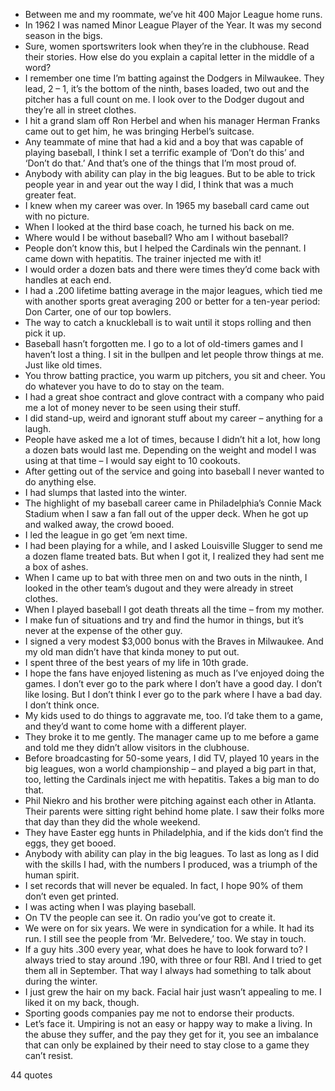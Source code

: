  - Between me and my roommate, we’ve hit 400 Major League home runs.
 - In 1962 I was named Minor League Player of the Year. It was my second season in the bigs.
 - Sure, women sportswriters look when they’re in the clubhouse. Read their stories. How else do you explain a capital letter in the middle of a word?
 - I remember one time I’m batting against the Dodgers in Milwaukee. They lead, 2 – 1, it’s the bottom of the ninth, bases loaded, two out and the pitcher has a full count on me. I look over to the Dodger dugout and they’re all in street clothes.
 - I hit a grand slam off Ron Herbel and when his manager Herman Franks came out to get him, he was bringing Herbel’s suitcase.
 - Any teammate of mine that had a kid and a boy that was capable of playing baseball, I think I set a terrific example of ‘Don’t do this’ and ‘Don’t do that.’ And that’s one of the things that I’m most proud of.
 - Anybody with ability can play in the big leagues. But to be able to trick people year in and year out the way I did, I think that was a much greater feat.
 - I knew when my career was over. In 1965 my baseball card came out with no picture.
 - When I looked at the third base coach, he turned his back on me.
 - Where would I be without baseball? Who am I without baseball?
 - People don’t know this, but I helped the Cardinals win the pennant. I came down with hepatitis. The trainer injected me with it!
 - I would order a dozen bats and there were times they’d come back with handles at each end.
 - I had a .200 lifetime batting average in the major leagues, which tied me with another sports great averaging 200 or better for a ten-year period: Don Carter, one of our top bowlers.
 - The way to catch a knuckleball is to wait until it stops rolling and then pick it up.
 - Baseball hasn’t forgotten me. I go to a lot of old-timers games and I haven’t lost a thing. I sit in the bullpen and let people throw things at me. Just like old times.
 - You throw batting practice, you warm up pitchers, you sit and cheer. You do whatever you have to do to stay on the team.
 - I had a great shoe contract and glove contract with a company who paid me a lot of money never to be seen using their stuff.
 - I did stand-up, weird and ignorant stuff about my career – anything for a laugh.
 - People have asked me a lot of times, because I didn’t hit a lot, how long a dozen bats would last me. Depending on the weight and model I was using at that time – I would say eight to 10 cookouts.
 - After getting out of the service and going into baseball I never wanted to do anything else.
 - I had slumps that lasted into the winter.
 - The highlight of my baseball career came in Philadelphia’s Connie Mack Stadium when I saw a fan fall out of the upper deck. When he got up and walked away, the crowd booed.
 - I led the league in go get ’em next time.
 - I had been playing for a while, and I asked Louisville Slugger to send me a dozen flame treated bats. But when I got it, I realized they had sent me a box of ashes.
 - When I came up to bat with three men on and two outs in the ninth, I looked in the other team’s dugout and they were already in street clothes.
 - When I played baseball I got death threats all the time – from my mother.
 - I make fun of situations and try and find the humor in things, but it’s never at the expense of the other guy.
 - I signed a very modest $3,000 bonus with the Braves in Milwaukee. And my old man didn’t have that kinda money to put out.
 - I spent three of the best years of my life in 10th grade.
 - I hope the fans have enjoyed listening as much as I’ve enjoyed doing the games. I don’t ever go to the park where I don’t have a good day. I don’t like losing. But I don’t think I ever go to the park where I have a bad day. I don’t think once.
 - My kids used to do things to aggravate me, too. I’d take them to a game, and they’d want to come home with a different player.
 - They broke it to me gently. The manager came up to me before a game and told me they didn’t allow visitors in the clubhouse.
 - Before broadcasting for 50-some years, I did TV, played 10 years in the big leagues, won a world championship – and played a big part in that, too, letting the Cardinals inject me with hepatitis. Takes a big man to do that.
 - Phil Niekro and his brother were pitching against each other in Atlanta. Their parents were sitting right behind home plate. I saw their folks more that day than they did the whole weekend.
 - They have Easter egg hunts in Philadelphia, and if the kids don’t find the eggs, they get booed.
 - Anybody with ability can play in the big leagues. To last as long as I did with the skills I had, with the numbers I produced, was a triumph of the human spirit.
 - I set records that will never be equaled. In fact, I hope 90% of them don’t even get printed.
 - I was acting when I was playing baseball.
 - On TV the people can see it. On radio you’ve got to create it.
 - We were on for six years. We were in syndication for a while. It had its run. I still see the people from ‘Mr. Belvedere,’ too. We stay in touch.
 - If a guy hits .300 every year, what does he have to look forward to? I always tried to stay around .190, with three or four RBI. And I tried to get them all in September. That way I always had something to talk about during the winter.
 - I just grew the hair on my back. Facial hair just wasn’t appealing to me. I liked it on my back, though.
 - Sporting goods companies pay me not to endorse their products.
 - Let’s face it. Umpiring is not an easy or happy way to make a living. In the abuse they suffer, and the pay they get for it, you see an imbalance that can only be explained by their need to stay close to a game they can’t resist.

44 quotes